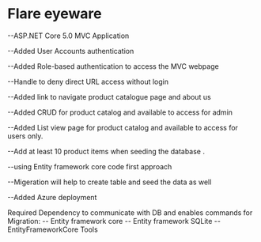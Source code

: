 # Flare eyeware

--ASP.NET Core 5.0 MVC Application 

--Added User Accounts authentication

--Added Role-based authentication to access the MVC webpage 

--Handle to deny direct URL access without login 

--Added link to navigate product catalogue page and about us 

--Added CRUD for product catalog and available to access for admin 

--Added List view page for product catalog and available to access for users only.

--Add at least 10 product items when seeding the database .

--using Entity framework core code first approach 

--Migeration will help to create table and seed the data as well 

--Added Azure deployment 



Required Dependency to communicate with DB and enables commands for Migration:
 -- Entity framework core 
 -- Entity framework SQLite
 -- EntityFrameworkCore Tools
 
 
